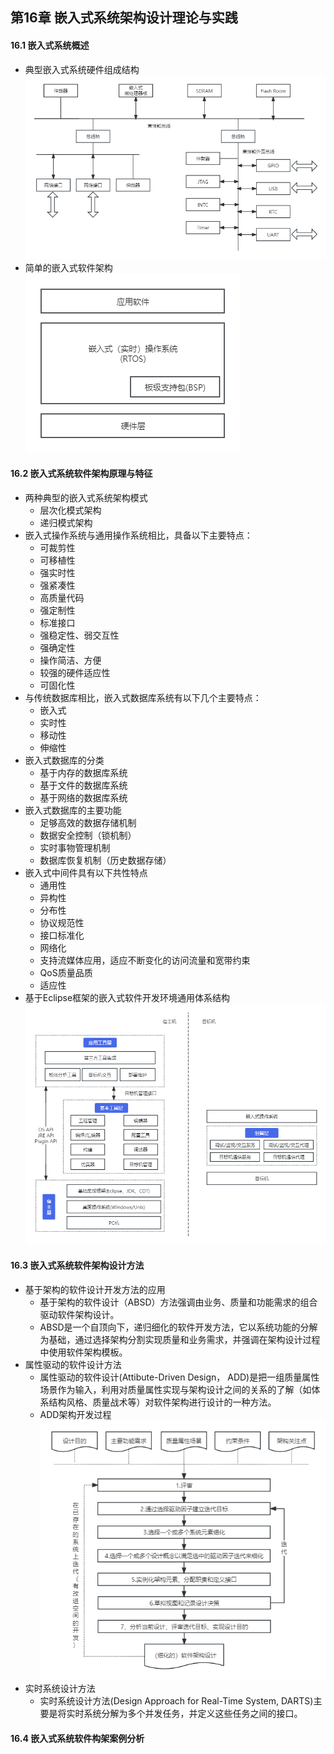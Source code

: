 ## 第16章 嵌入式系统架构设计理论与实践
#### 16.1 嵌入式系统概述
- 典型嵌入式系统硬件组成结构
![EmbeddedSystem](EmbeddedSystem.png)
- 简单的嵌入式软件架构
![EmbeddedSoftware](EmbeddedSoftware.png)
#### 16.2 嵌入式系统软件架构原理与特征
- 两种典型的嵌入式系统架构模式
	- 层次化模式架构
	- 递归模式架构
- 嵌入式操作系统与通用操作系统相比，具备以下主要特点：
	- 可裁剪性
	- 可移植性
	- 强实时性
	- 强紧凑性
	- 高质量代码
	- 强定制性
	- 标准接口
	- 强稳定性、弱交互性
	- 强确定性
	- 操作简洁、方便
	- 较强的硬件适应性
	- 可固化性
- 与传统数据库相比，嵌入式数据库系统有以下几个主要特点：
	- 嵌入式
	- 实时性
	- 移动性
	- 伸缩性
- 嵌入式数据库的分类
	- 基于内存的数据库系统
	- 基于文件的数据库系统
	- 基于网络的数据库系统
- 嵌入式数据库的主要功能
	- 足够高效的数据存储机制
	- 数据安全控制（锁机制）
	- 实时事物管理机制
	- 数据库恢复机制（历史数据存储）
- 嵌入式中间件具有以下共性特点
	- 通用性
	- 异构性
	- 分布性
	- 协议规范性
	- 接口标准化
	- 网络化
	- 支持流媒体应用，适应不断变化的访问流量和宽带约束
	- QoS质量品质
	- 适应性
- 基于Eclipse框架的嵌入式软件开发环境通用体系结构
![Eclipse](Eclipse.png)
#### 16.3 嵌入式系统软件架构设计方法
- 基于架构的软件设计开发方法的应用
	- 基于架构的软件设计（ABSD）方法强调由业务、质量和功能需求的组合驱动软件架构设计。
	- ABSD是一个自顶向下，递归细化的软件开发方法，它以系统功能的分解为基础，通过选择架构分割实现质量和业务需求，并强调在架构设计过程中使用软件架构模板。
- 属性驱动的软件设计方法
	- 属性驱动的软件设计(Attibute-Driven Design， ADD)是把一组质量属性场景作为输入，利用对质量属性实现与架构设计之间的关系的了解（如体系结构风格、质量战术等）对软件架构进行设计的一种方法。
	- ADD架构开发过程
	![ADD](ADD.png)
- 实时系统设计方法
	- 实时系统设计方法(Design Approach for Real-Time System, DARTS)主要是将实时系统分解为多个并发任务，并定义这些任务之间的接口。
#### 16.4 嵌入式系统软件构架案例分析